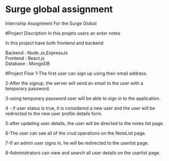 # Surge global assignment

Internship Assignment For the Surge Global

#Project Discription
In this projets users an enter notes

In this project have both frontend and backend

Backend : Node.Js,ExpressJs<br/>
Frontend : React.js<br/>
Database : MongoDB<br/>

#Project Flow
1-The first user can sign up using their email address.

2-After the signup, the server will send an email to the user with a temporary password.

3-using temporary password user will be able to sign in to the application.

4 - if user status is true, it is considered a new user and the user will be redirected to the new user profile details form.

5-after updating user details, the user will be directed to the notes list page.

6-The user can see all of the crud operations on the NoteList page.

7-If an admin user signs in, he will be redirected to the userlist page.

8-Administrators can view and search all user details on the userlist page.

